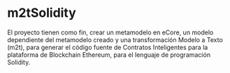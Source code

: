 # m2tSolidity
El proyecto tienen como fin, crear un metamodelo en eCore, un modelo dependiente del metamodelo creado y una transformación Modelo a Texto (m2t), para generar el código fuente de Contratos Inteligentes para la plataforma de Blockchain Ethereum, para el lenguaje de programación Solidity.
